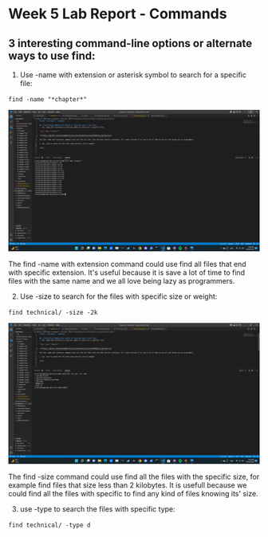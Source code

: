 # Week 5 Lab Report - Commands

## 3 interesting command-line options or alternate ways to use find:
1. Use -name with extension or asterisk symbol to search for a specific file:

`find -name "*chapter*"`

![](https://github.com/tnduong2807/docsearch/blob/main/Screenshot%20(57).png?raw=true)

The find -name with extension command could use find all files that end with specific extension. It's useful because it is save a lot of time to find files with the same name and we all love being lazy as programmers.

2. Use -size to search for the files with specific size or weight:

`find technical/ -size -2k`

![](https://github.com/tnduong2807/docsearch/blob/main/Screenshot%20(56).png?raw=true)

The find -size command could use find all the files with the specific size, for example find files that size less than 2 kilobytes. It is usefull because we could find all the files with specific to find any kind of files knowing its' size.

3. use -type to search the files with specific type:

`find technical/ -type d`





